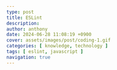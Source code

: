 ```yaml
---
type: post
title: ESLint
description:
author: anthony
date: 2024-06-28 11:08:19 +0900
cover: assets/images/post/coding-1.gif
categories: [ knowledge, technology ]
tags: [ eslint, javascript ]
navigation: true
---
```

